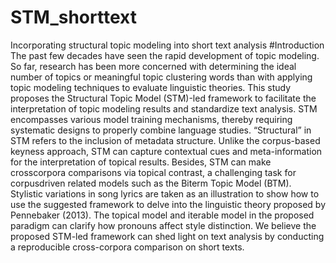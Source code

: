 # STM_shorttext
Incorporating structural topic modeling into short text analysis
#Introduction
The past few decades have seen the rapid development of topic modeling.
So far, research has been more concerned with determining the ideal
number of topics or meaningful topic clustering words than with applying
topic modeling techniques to evaluate linguistic theories. This study
proposes the Structural Topic Model (STM)-led framework to facilitate the
interpretation of topic modeling results and standardize text analysis. STM
encompasses various model training mechanisms, thereby requiring
systematic designs to properly combine language studies. “Structural” in
STM refers to the inclusion of metadata structure. Unlike the corpus-based
keyness approach, STM can capture contextual cues and meta-information
for the interpretation of topical results. Besides, STM can make crosscorpora
comparisons via topical contrast, a challenging task for corpusdriven
related models such as the Biterm Topic Model (BTM). Stylistic
variations in song lyrics are taken as an illustration to show how to use the
suggested framework to delve into the linguistic theory proposed by
Pennebaker (2013). The topical model and iterable model in the proposed
paradigm can clarify how pronouns affect style distinction. We believe the
proposed STM-led framework can shed light on text analysis by conducting
a reproducible cross-corpora comparison on short texts.
